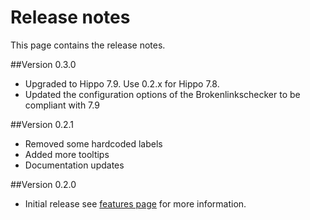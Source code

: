 <!--
  Copyright 2013 Hippo B.V. (http://www.onehippo.com)

  Licensed under the Apache License, Version 2.0 (the "License");
  you may not use this file except in compliance with the License.
  You may obtain a copy of the License at

   http://www.apache.org/licenses/LICENSE-2.0

  Unless required by applicable law or agreed to in writing, software
  distributed under the License is distributed on an "AS IS" BASIS,
  WITHOUT WARRANTIES OR CONDITIONS OF ANY KIND, either express or implied.
  See the License for the specific language governing permissions and
  limitations under the License.
  -->

# Release notes

This page contains the release notes.

##Version 0.3.0
+ Upgraded to Hippo 7.9. Use 0.2.x for Hippo 7.8.
+ Updated the configuration options of the Brokenlinkschecker to be compliant with 7.9

##Version 0.2.1
+ Removed some hardcoded labels
+ Added more tooltips
+ Documentation updates

##Version 0.2.0
+ Initial release see [features page](features.html) for more information.